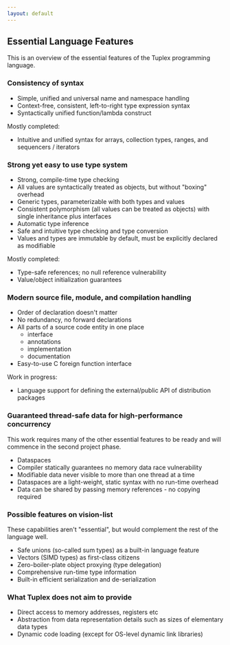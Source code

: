 ```yaml
---
layout: default
---
```

## Essential Language Features

This is an overview of the essential features of the Tuplex programming language.

### Consistency of syntax

* Simple, unified and universal name and namespace handling
* Context-free, consistent, left-to-right type expression syntax
* Syntactically unified function/lambda construct

Mostly completed:
* Intuitive and unified syntax for arrays, collection types, ranges, and sequencers / iterators

### Strong yet easy to use type system

* Strong, compile-time type checking
* All values are syntactically treated as objects, but without "boxing" overhead
* Generic types, parameterizable with both types and values
* Consistent polymorphism (all values can be treated as objects) with single inheritance plus interfaces
* Automatic type inference
* Safe and intuitive type checking and type conversion
* Values and types are immutable by default, must be explicitly declared as modifiable

Mostly completed:
* Type-safe references; no null reference vulnerability
* Value/object initialization guarantees

### Modern source file, module, and compilation handling

* Order of declaration doesn't matter
* No redundancy, no forward declarations
* All parts of a source code entity in one place
  * interface
  * annotations
  * implementation
  * documentation
* Easy-to-use C foreign function interface

Work in progress:
* Language support for defining the external/public API of distribution packages

### Guaranteed thread-safe data for high-performance concurrency

This work requires many of the other essential features to be ready and will commence in the second project phase.
* Dataspaces
* Compiler statically guarantees no memory data race vulnerability
* Modifiable data never visible to more than one thread at a time
* Dataspaces are a light-weight, static syntax with no run-time overhead
* Data can be shared by passing memory references - no copying required

### Possible features on vision-list

These capabilities aren't "essential", but would complement the rest of the language well.

* Safe unions (so-called sum types) as a built-in language feature
* Vectors (SIMD types) as first-class citizens
* Zero-boiler-plate object proxying (type delegation)
* Comprehensive run-time type information
* Built-in efficient serialization and de-serialization

### What Tuplex does not aim to provide

* Direct access to memory addresses, registers etc
* Abstraction from data representation details such as sizes of elementary data types
* Dynamic code loading (except for OS-level dynamic link libraries)
